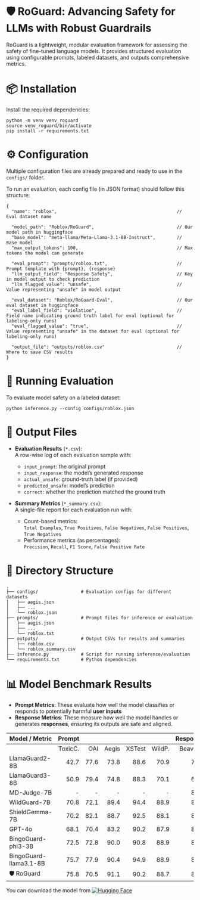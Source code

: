 # 🛡️ RoGuard: Advancing Safety for LLMs with Robust Guardrails
RoGuard is a lightweight, modular evaluation framework for assessing the safety of fine-tuned language models. It provides structured evaluation using configurable prompts, labeled datasets, and outputs comprehensive metrics.

# 📦 Installation
Install the required dependencies:
```
python -m venv venv_roguard
source venv_roguard/bin/activate 
pip install -r requirements.txt
```

# ⚙️ Configuration
Multiple configuration files are already prepared and ready to use in the `configs/` folder.

To run an evaluation, each config file (in JSON format) should follow this structure:
```
{
  "name": "roblox",                                             // Eval dataset name

  "model_path": "Roblox/RoGuard",                               // Our model path in huggingface
  "base_model": "meta-llama/Meta-Llama-3.1-8B-Instruct",        // Base model
  "max_output_tokens": 100,                                     // Max tokens the model can generate

  "eval_prompt": "prompts/roblox.txt",                          // Prompt template with {prompt}, {response}
  "llm_output_field": "Response Safety",                        // Key in model output to check prediction
  "llm_flagged_value": "unsafe",                                // Value representing "unsafe" in model output

  "eval_dataset": "Roblox/RoGuard-Eval",                        // Our eval dataset in huggingface
  "eval_label_field": "violation",                              // Field name indicating ground truth label for eval (optional for labeling-only runs)
  "eval_flagged_value": "true",                                 // Value representing "unsafe" in the dataset for eval (optional for labeling-only runs)

  "output_file": "outputs/roblox.csv"                           // Where to save CSV results
}
```

# 🚀 Running Evaluation
To evaluate model safety on a labeled dataset:
```
python inference.py --config configs/roblox.json
```


# 📄 Output Files

- **Evaluation Results** (`*.csv`):  
  A row-wise log of each evaluation sample with:
  - `input_prompt`: the original prompt  
  - `input_response`: the model’s generated response  
  - `actual_unsafe`: ground-truth label (if provided)  
  - `predicted_unsafe`: model’s prediction  
  - `correct`: whether the prediction matched the ground truth  

- **Summary Metrics** (`*_summary.csv`):  
  A single-file report for each evaluation run with:
  - Count-based metrics:  
    `Total Examples`, `True Positives`, `False Negatives`, `False Positives`, `True Negatives`  
  - Performance metrics (as percentages):  
    `Precision`, `Recall`, `F1 Score`, `False Positive Rate`


# 📁 Directory Structure
```
.
├── configs/                # Evaluation configs for different datasets
│   ├── aegis.json
│   ├── ...
│   └── roblox.json
├── prompts/                # Prompt files for inference or evaluation
│   ├── aegis.json
│   ├── ...
│   └── roblox.txt
├── outputs/                # Output CSVs for results and summaries
│   ├── roblox.csv
│   └── roblox_summary.csv
├── inference.py            # Script for running inference/evaluation
└── requirements.txt        # Python dependencies
```

# 📊 Model Benchmark Results

- **Prompt Metrics**: These evaluate how well the model classifies or responds to potentially harmful **user inputs**
- **Response Metrics**: These measure how well the model handles or generates **responses**, ensuring its outputs are safe and aligned.


| Model / Metric            | Prompt  |       |       |        |        | Response |           |        |        |
|---------------------------|--------:|------:|------:|-------:|-------:|---------:|----------:|-------:|-------:|
|                           | ToxicC. | OAI   | Aegis | XSTest | WildP. | BeaverT. | SaferRLHF | WildR. | HarmB. |
| LlamaGuard2-8B            |   42.7  |  77.6 |  73.8 |   88.6 |   70.9 |     71.8 |      51.6 |   65.2 |   78.5 |
| LlamaGuard3-8B            |   50.9  |  79.4 |  74.8 |   88.3 |   70.1 |     69.7 |      53.7 |   70.2 |   84.9 |
| MD-Judge-7B               |     -   |    -  |    -  |     -  |     -  |     86.7 |      64.8 |   76.8 |   81.2 |
| WildGuard-7B              |   70.8  |  72.1 |  89.4 |   94.4 |   88.9 |     84.4 |      64.2 |   75.4 |   86.2 |
| ShieldGemma-7B            |   70.2  |  82.1 |  88.7 |   92.5 |   88.1 |     84.8 |      66.6 |   77.8 |   84.8 |
| GPT-4o                    |   68.1  |  70.4 |  83.2 |   90.2 |   87.9 |     83.8 |      67.9 |   73.1 |   83.5 |
| BingoGuard-phi3-3B        |   72.5  |  72.8 |  90.0 |   90.8 |   88.9 |     86.2 |      69.9 |   79.7 |   85.1 |
| BingoGuard-llama3.1-8B    |   75.7  |  77.9 |  90.4 |   94.9 |   88.9 |     86.4 |      68.7 |   80.1 |   86.4 |
| 🛡️ RoGuard                |   75.8  |  70.5 |  91.1 |   90.2 |   88.7 |     87.5 |      69.7 |   80.0 |   80.7 |


You can download the model from [![Hugging Face](https://img.shields.io/badge/🤗%20Hugging%20Face-RoGuard)](https://huggingface.co/Roblox/RoGuard)
